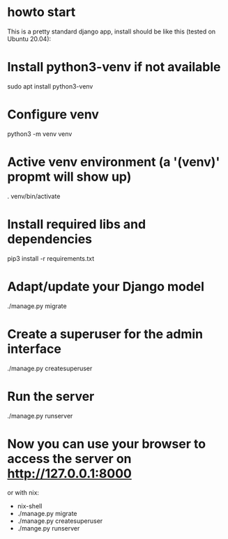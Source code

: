 # howto start

This is a pretty standard django app, install should be like this (tested on Ubuntu 20.04):

# Install python3-venv if not available
sudo apt install python3-venv

# Configure venv
python3 -m venv venv

# Active venv environment (a '(venv)' propmt will show up)
. venv/bin/activate

# Install required libs and dependencies
pip3 install -r requirements.txt

# Adapt/update your Django model
./manage.py migrate

# Create a superuser for the admin interface
./manage.py createsuperuser

# Run the server
./manage.py runserver

# Now you can use your browser to access the server on http://127.0.0.1:8000

or with nix:
- nix-shell
- ./manage.py migrate
- ./manage.py createsuperuser
- ./mange.py runserver
